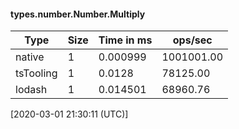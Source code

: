 #### types.number.Number.Multiply

| Type | Size       | Time in ms | ops/sec |
|------|------------|------------|---------|
| native | 1 | 0.000999 | 1001001.00 |
| tsTooling | 1 | 0.0128 | 78125.00 |
| lodash | 1 | 0.014501 | 68960.76 |

[2020-03-01 21:30:11 (UTC)]
